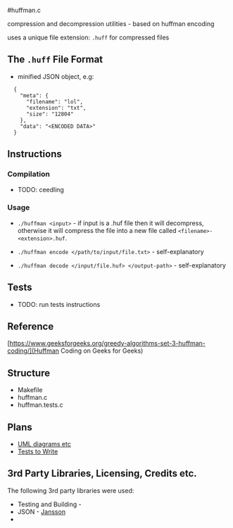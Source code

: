 #huffman.c

compression and decompression utilities - based on huffman encoding

uses a unique file extension: `.huff` for compressed files

## The `.huff` File Format

* minified JSON object, e.g:

```
  {
    "meta": {
      "filename": "lol",
      "extension": "txt",
      "size": "12804"
    },
    "data": "<ENCODED DATA>"
  }
```

## Instructions

### Compilation

* TODO: ceedling

### Usage

* `./huffman <input>` - if input is a .huf file then it will decompress, otherwise it will compress the file into a new file called `<filename>-<extension>.huf`.

* `./huffman encode </path/to/input/file.txt>` - self-explanatory
* `./huffman decode </input/file.huf> </output-path>` - self-explanatory

## Tests

* TODO: run tests instructions

## Reference

[https://www.geeksforgeeks.org/greedy-algorithms-set-3-huffman-coding/](Huffman Coding on Geeks for Geeks)

## Structure

* Makefile
* huffman.c
* huffman.tests.c

## Plans

* [UML diagrams etc]()
* [Tests to Write]()

## 3rd Party Libraries, Licensing, Credits etc.

The following 3rd party libraries were used:

* Testing and Building -
* JSON - [Jansson](http://www.digip.org/jansson/)
*
